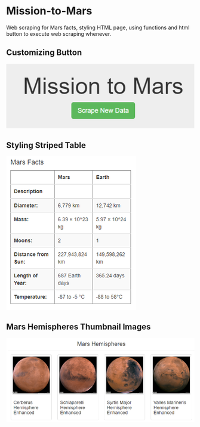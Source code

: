 # Mission-to-Mars
Web scraping for Mars facts, styling HTML page, using functions and html button to execute web scraping whenever.

## Customizing Button
![Success Button](https://github.com/hwaijiinlee/Mission-to-Mars/blob/main/Resources/Success_Button.png)

## Styling Striped Table
![Striped Table](https://github.com/hwaijiinlee/Mission-to-Mars/blob/main/Resources/Striped_Table.png)

## Mars Hemispheres Thumbnail Images
![Thumbnail images](https://github.com/hwaijiinlee/Mission-to-Mars/blob/main/Resources/Hemispheres_Thumbnails.png)
